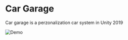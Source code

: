 # Car Garage
Car garage is a perzonalization car system in Unity 2019

![Demo](sreenshots/intro.gif)